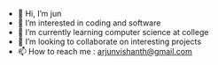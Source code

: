 - 👋 Hi, I’m jun
- 👀 I’m interested in coding and software
- 🌱 I’m currently learning computer science at college
- 💞️ I’m looking to collaborate on interesting projects
- 📫 How to reach me : arjunvishanth@gmail.com

<!---
jun6000/jun6000 is a ✨ special ✨ repository because its `README.md` (this file) appears on your GitHub profile.
You can click the Preview link to take a look at your changes.
--->
